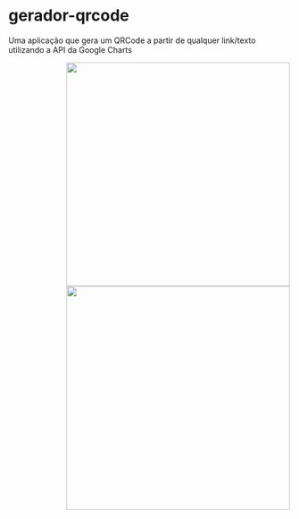# gerador-qrcode
Uma aplicação que gera um QRCode a partir de qualquer link/texto utilizando a API da Google Charts

<img src="https://i.imgur.com/kXHBbP3.png" min-width="400px" max-width="400px" width="400px" align="right">
<img src="https://i.imgur.com/JADQJM3.png" min-width="400px" max-width="400px" width="400px" align="right">
